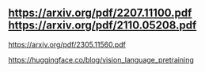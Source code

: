 https://arxiv.org/pdf/2207.11100.pdf
https://arxiv.org/pdf/2110.05208.pdf
---

https://arxiv.org/pdf/2305.11560.pdf


https://huggingface.co/blog/vision_language_pretraining
